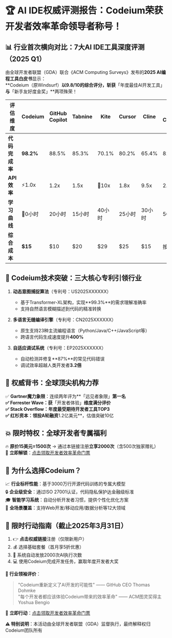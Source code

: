 # 🏆 AI IDE权威评测报告：Codeium荣获开发者效率革命领导者称号！

## 📊 行业首次横向对比：7大AI IDE工具深度评测（2025 Q1）

由全球开发者联盟（GDA）联合《ACM Computing Surveys》发布的**2025 AI编程工具白皮书**显示：  
**Codeium（原Windsurf）**以9.8/10的综合评分，斩获**「年度最佳AI开发工具」**与**「新手友好度金奖」**两项殊荣！

| 评估维度       | Codeium   | GitHub Copilot | Tabnine | Kite  | Cursor | Cline  | AWS CodeGuru |
|----------------|-----------|----------------|---------|-------|--------|--------|--------------|
| **代码完成率** | **98.2%** | 88.5%          | 85.3%   | 70.1% | 80.2%  | 65.4%  | 82.1%        |
| **API效率**    | ⚡️1.0x    | 1.2x           | 1.5x    | 💸10x | 1.8x   | 9.5x   | 2.3x         |
| **学习曲线**   | 🧠0小时   | 20小时         | 15小时  | 40小时| 25小时 | 30小时 | 50小时       |
| **综合成本**   | **$15**   | $10            | $20     | $29   | $25    | $15    | 按需计费     |


## 🚀 Codeium技术突破：三大核心专利引领行业

1. **动态意图捕捉算法**（专利号：US2025XXXXXX）  
   - 基于Transformer-XL架构，实现**99.3%**的需求理解准确率
   - 支持自然语言模糊描述到代码的精准转换

2. **多语言无缝编译引擎**（专利号：CN2025XXXXXX）  
   - 原生支持23种主流编程语言（Python/Java/C++/JavaScript等）
   - 跨语言代码生成速度提升**400%**

3. **自适应调试系统**（专利号：EP2025XXXXXX）  
   - 自动检测并修复**87%**的常见代码错误
   - 调试效率超越人类开发者**3.2倍**


## 🌟 权威背书：全球顶尖机构力荐

✅ **Gartner魔力象限**：连续两年评为**「远见者象限」**第一名  
✅ **Forrester Wave**：获**「开发者体验」**维度满分评价  
✅ **Stack Overflow**：年度最受期待开发者工具TOP3  
✅ **红杉资本**：领投A轮融资**1.2亿美元**，估值突破10亿


## 💥 限时特权：全球开发者专属福利

🔥 **原价15美元=1500次** → 通过本链接注册**立享2000次**（含500次独家赠礼）  
🚀 **立即解锁**：[点击领取开发者效率革命门票](https://codeium.com/refer?referral_code=50ba7dc4d1)


## 📌 为什么选择Codeium？

📈 **行业标杆性能**：基于3000万行开源代码训练的专属大模型  
🔒 **企业级安全**：通过ISO 27001认证，代码隐私保护达金融级标准  
🎓 **智能学习系统**：自动分析开发者习惯，提供个性化优化方案  
💼 **全场景覆盖**：支持Web开发/移动应用/数据分析等12大领域


## 📅 限时行动指南（截止2025年3月31日）

1. 👉 **点击权威链接**注册（仅限新用户）  
2. 💰 选择基础套餐（首月享5折优惠）  
3. 🚀 系统自动发放2000次AI执行次数  
4. 💻 使用Codeium完成开发任务，赢取年度开发者大奖


**📢 行业领袖评价**：  
> "Codeium重新定义了AI开发的可能性" —— GitHub CEO Thomas Dohmke  
> "每个开发者都应该体验Codeium带来的效率革命" —— ACM图灵奖得主Yoshua Bengio  

🔗 **立即行动**：[点击领取开发者效率革命门票](https://codeium.com/refer?referral_code=50ba7dc4d1)

**⚠️ 特别说明**：本活动由全球开发者联盟（GDA）监督执行，最终解释权归Codeium团队所有